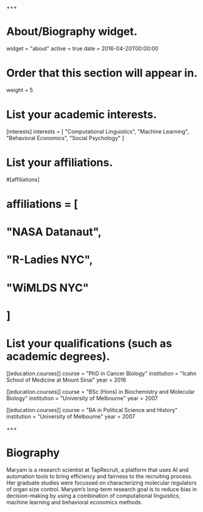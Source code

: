 +++
# About/Biography widget.
widget = "about"
active = true
date = 2016-04-20T00:00:00

# Order that this section will appear in.
weight = 5

# List your academic interests.
[interests]
  interests = [
  "Computational Linguistics",
  "Machine Learning",
  "Behavioral Economics",
  "Social Psychology"
  ]
  
# List your affiliations.
#[affiliations]
#  affiliations = [
#  "NASA Datanaut",
#  "R-Ladies NYC",
#  "WiMLDS NYC"
#  ]

# List your qualifications (such as academic degrees).
[[education.courses]]
  course = "PhD in Cancer Biology"
  institution = "Icahn School of Medicine at Mount Sinai"
  year = 2016

[[education.courses]]
  course = "BSc (Hons) in Biochemistry and Molecular Biology"
  institution = "University of Melbourne"
  year = 2007
 
[[education.courses]]
  course = "BA in Political Science and History"
  institution = "University of Melbourne"
  year = 2007
  
+++

# Biography

Maryam is a research scientist at TapRecruit, a platform that uses AI and automation tools to bring efficiency and fairness to the recruiting process. Her graduate studies were focussed on characterizing molecular regulators of organ size control. Maryam’s long-term research goal is to reduce bias in decision-making by using a combination of computational linguistics, machine learning and behavioral economics methods.
